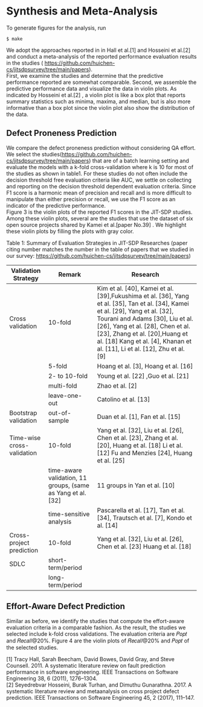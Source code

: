 # Synthesis and Meta-Analysis  
To generate figures for the analysis, run  
```shell
$ make
```



We adopt the approaches reported in in Hall et al.[1] and Hosseini et al.[2] and conduct a meta-analysis of the reported performance evaluation results in the studies ( https://github.com/huichen-cs/jitsdpsurvey/tree/main/papers).  
First, we examine the studies and determine that the predictive performance reported are somewhat comparable. Second, we assemble the predictive performance data and visualize the data in violin plots. As indicated by Hosseini et al.[2] , a violin plot is like a box plot that reports summary statistics such as minima, maxima, and median, but is also more informative than a box plot since the violin plot also show the distribution of the data.  

## Defect Proneness Prediction  
We compare the defect proneness prediction without considering QA effort. We select the studies(https://github.com/huichen-cs/jitsdpsurvey/tree/main/papers) that are of a batch learning setting and evaluate the models with a k-fold cross-validation where k is 10 for most of the studies as shown in table1. For these studies do not often include the decision threshold free evaluation criteria like AUC, we settle on collecting and reporting on the decision threshold dependent evaluation criteria. Since F1 score is a harmonic mean of precision and recall and is more difficult to manipulate than either precision or recall, we use the F1 score as an indicator of the predictive performance.  
Figure 3 is the violin plots of the reported F1 scores in the JIT-SDP studies. Among these violin plots, several are the studies that use the dataset of six open source projects shared by Kamei et al.[paper No.39] . We highlight these violin plots by filling the plots with gray color.  

Table 1: Summary of Evaluation Strategies in JIT-SDP Researches (paper citing number matches the number in the table of papers that we studied in our survey: https://github.com/huichen-cs/jitsdpsurvey/tree/main/papers)  

| Validation Strategy        | Remark                                                       | Research  | 
| -------------------------- | ------------------------------------------------------------ | --------- | 
| Cross validation           | 10-fold                                                      | Kim et al. [40], Kamei et al. [39],Fukushima et al. [36], Yang et al. [35], Tan et al. [34], Kamei et al. [29], Yang et al. [32], Tourani and Adams [30], Liu et al. [26], Yang et al. [28], Chen et al. [23], Zhang et al. [20],Huang et al. [18] Kang et al. [4], Khanan et al. [11], Li et al. [12], Zhu et al. [9]     | 
|                            | 5-fold                                                       | Hoang et al. [3], Hoang et al. [16]      | 
|                            | 2- to 10-fold                                                | Young et al. [22] ,Guo et al. [21]     | 
|                            | multi-fold                                                   | Zhao et al. [2]  |
|                            | leave-one-out                                                | Catolino et al. [13]       |
| Bootstrap validation       | out-of-sample                                                | Duan et al. [1], Fan et al. [15]       |
| Time-wise cross-validation | 10-fold                                                      | Yang et al. [32], Liu et al. [26], Chen et al. [23], Zhang et al. [20], Huang et al. [18] Li et al. [12] Fu and Menzies [24], Huang et al. [25]       |
|                            | time-aware validation, 11 groups, (same as Yang et al. [32] | 11 groups in Yan et al. [10]      |
|                            | time-sensitive analysis                                      | Pascarella et al. [17], Tan et al. [34], Trautsch et al. [7], Kondo et al. [14]     |
| Cross-project prediction   | 10-fold                                                      | Yang et al. [32], Liu et al. [26], Chen et al. [23] Huang et al. [18]      |
| SDLC                       | short-term/period                                            |       |
|                            | long-term/period                                             |       |




## Effort-Aware Defect Prediction  
Similar as before, we identify the studies that compute the effort-aware evaluation criteria in a comparable fashion. As the result, the studies we selected include k-fold cross validations. The evaluation criteria are 𝑃𝑜𝑝𝑡 and 𝑅𝑒𝑐𝑎𝑙𝑙@20%. Figure 4 are the violin plots of 𝑅𝑒𝑐𝑎𝑙𝑙@20% and 𝑃𝑜𝑝𝑡 of the selected studies. 


[1] Tracy Hall, Sarah Beecham, David Bowes, David Gray, and Steve Counsell. 2011. A systematic literature review on fault prediction performance in software engineering. IEEE Transactions on Software Engineering 38, 6 (2011), 1276–1304.   
[2] Seyedrebvar Hosseini, Burak Turhan, and Dimuthu Gunarathna. 2017. A systematic literature review and metaanalysis on cross project defect prediction. IEEE Transactions on Software Engineering 45, 2 (2017), 111–147.  






